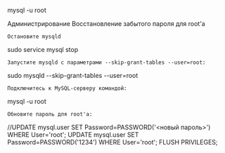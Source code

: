 
mysql -u root

Администрирование
Восстановление забытого пароля для root'a

    Остановите mysqld
sudo service mysql stop

    Запустите mysqld с параметрами --skip-grant-tables --user=root:
sudo mysqld --skip-grant-tables --user=root

    Подключитесь к MySQL-серверу командой:
mysql -u root

    Обновите пароль для root'a:
//UPDATE mysql.user SET Password=PASSWORD('<новый пароль>') WHERE User='root';
UPDATE mysql.user SET Password=PASSWORD('1234') WHERE User='root';
FLUSH PRIVILEGES;